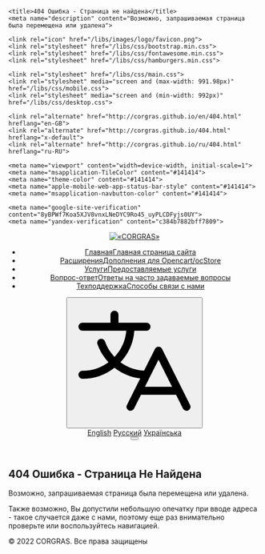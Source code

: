 <!DOCTYPE html>
<html lang="ru" prefix="og: http://ogp.me/ns#">
<head>
	<meta charset="utf-8">
	<!--<base href="http://corgras.github.io/">-->

	<title>404 Ошибка - Страница не найдена</title>
	<meta name="description" content="Возможно, запрашиваемая страница была перемещена или удалена">

	<link rel="icon" href="/libs/images/logo/favicon.png">
	<link rel="stylesheet" href="/libs/css/bootstrap.min.css">
	<link rel="stylesheet" href="/libs/css/fontawesome.min.css">
	<link rel="stylesheet" href="/libs/css/hamburgers.min.css">
	
	<link rel="stylesheet" href="/libs/css/main.css">
	<link rel="stylesheet" media="screen and (max-width: 991.98px)" href="/libs/css/mobile.css">
	<link rel="stylesheet" media="screen and (min-width: 992px)" href="/libs/css/desktop.css">

	<link rel="alternate" href="http://corgras.github.io/en/404.html" hreflang="en-GB">
	<link rel="alternate" href="http://corgras.github.io/404.html" hreflang="x-default">
	<link rel="alternate" href="http://corgras.github.io/ru/404.html" hreflang="ru-RU">

	<meta name="viewport" content="width=device-width, initial-scale=1">
	<meta name="msapplication-TileColor" content="#141414">
	<meta name="theme-color" content="#141414">
	<meta name="apple-mobile-web-app-status-bar-style" content="#141414">
	<meta name="msapplication-navbutton-color" content="#141414">

	<meta name="google-site-verification" content="8yBPWf7Koa5XJV8vnxLNeDYC9Ro45_uyPLCDFyjs0UY">
	<meta name="yandex-verification" content="c384b7882bff7809">
</head>
<body>
<header class="header">
	<a class="col-2 header__logo" href="/ru/">
		<img src="/libs/images/logo/logo_text.svg" class="logotip" alt="«CORGRAS»">
	</a>
	<nav class="col header__navigation">
		<ul class="navigation__list">
			<li>
				<a href="/ru/" class="link" data-title="Главная">
					<i class="fal fa-home-lg"></i><span>Главная</span><span>Главная страница сайта</span>
				</a>
			</li>
			<li>
				<a href="/ru/extensions.html" class="link" data-title="Расширения">
					<i class="fal fa-archive"></i><span>Расширения</span><span>Дополнения для Opencart/ocStore</span>
				</a>
			</li>
			<li>
				<a href="/ru/services.html" class="link" data-title="Услуги">
					<i class="fal fa-clipboard-list"></i><span>Услуги</span><span>Предоставляемые услуги</span>
				</a>
			</li>
			<!--<li><a href="/demo.html"><i class="fal fa-eye"></i><span>Демо</span><span>Демонстрация модулей</span></a></li>-->
			<li>
				<a href="/ru/faq.html" class="link" data-title="Вопрос-ответ">
					<i class="fal fa-comment-alt-lines"></i><span>Вопрос-ответ</span><span>Ответы на часто задаваемые вопросы</span>
				</a>
			</li>
			<li>
				<a href="/ru/support.html" class="link" data-title="Техподдержка">
					<i class="fal fa-life-ring"></i><span>Техподдержка</span><span>Способы связи с нами</span>
				</a>
			</li>
		</ul>
	</nav>
	<div class="col-2 header__navigation-icon">
		<div class="navigation-icon__lang dropdown-right">
			<button type="button" class="btn dropdown-toggle" data-bs-toggle="dropdown" aria-expanded="false">
				<svg width="256px" height="256px" viewBox="0 0 256 256" id="Flat" xmlns="http://www.w3.org/2000/svg">
					<path d="M239.13184,212.42188l-56-112a8.0001,8.0001,0,0,0-14.31055,0L147.12378,143.817a88.01219,88.01219,0,0,1-47.15234-16.89991A103.63932,103.63932,0,0,0,127.67187,64h24.30469a8,8,0,0,0,0-16h-56V32a8,8,0,0,0-16,0V48h-56a8,8,0,0,0,0,16h87.63257a87.71326,87.71326,0,0,1-23.64038,52.34106A87.6285,87.6285,0,0,1,68.98682,85.332a7.99985,7.99985,0,1,0-15.083,5.33789A103.55961,103.55961,0,0,0,75.9856,126.93945,87.52745,87.52745,0,0,1,23.97656,144a8,8,0,0,0,0,16,103.48476,103.48476,0,0,0,64.01331-22.09045A104.14165,104.14165,0,0,0,139.43115,159.202l-26.60986,53.21985a8.00006,8.00006,0,0,0,14.31055,7.15625L140.9209,192h70.11133l13.78906,27.57813a8.00006,8.00006,0,0,0,14.31055-7.15625ZM148.9209,176l27.05566-54.11133L203.03223,176Z"/>
				</svg>
			</button>
			<div class="dropdown-menu min-w-0" aria-labelledby="dropdownMenuLang">
				<a class="dropdown-item link" href="/en/404.html" hreflang="en" data-title="English"><span>English</span></a>
				<a class="dropdown-item link active" href="#" hreflang="ru" data-title="Русский"><span>Русский</span></a>
				<a class="dropdown-item link" href="/404.html" hreflang="uk" data-title="Українська"><span>Українська</span></a>
			</div>
		</div>
		<button class="hamburger hamburger--spin-r nav-hamburger__btn" type="button">
			<span class="hamburger-box"><span class="hamburger-inner"></span></span>
		</button>
	</div>
</header>
<section class="section error-section section__white" id="error-section">
	<div class="container section__container85">
		<div class="heading-content">
			<h1 class="header-section__h1"><i class="fal fa-exclamation-triangle i50"></i>404 Ошибка - Страница Не Найдена</h1>
			<div class="header-section__text">
				<p>Возможно, запрашиваемая страница была перемещена или удалена.</p>
				<p>Также возможно, Вы допустили небольшую опечатку при вводе адреса - такое случается даже с нами, поэтому еще раз внимательно проверьте или воспользуйтесь навигацией.</p>
			</div>
		</div>
	</div>
</section>
<footer class="footer">
	<div class="container">
		<div class="row">
			<div class="col footer__copyrights"><span>© 2022 CORGRAS. Все права защищены</span></div>
		</div>
	</div>
</footer>

<a id="scrollTop" class="btn btn-scrollTop"><i class="fas fa-chevron-up"></i></a>

<a target="_blank" class="stop-war" href="https://bank.gov.ua/en/news/all/natsionalniy-bank-vidkriv-spetsrahunok-dlya-zboru-koshtiv-na-potrebi-armiyi"></a>

<!-- SCRIPT -->
<script src="/libs/js/bootstrap.bundle.min.js"></script>
<script src="/libs/js/jquery.min.js"></script>
<script src="/libs/js/common.js"></script>
<!-- END SCRIPT -->

<!-- ANALYTICS -->
<script async src="https://www.googletagmanager.com/gtag/js?id=G-3LWW5QT15W"></script>
<script>
	window.dataLayer = window.dataLayer || [];
	function gtag(){dataLayer.push(arguments);}
	gtag('js', new Date());	
	gtag('config', 'G-3LWW5QT15W');
</script>
</body>
</html>
